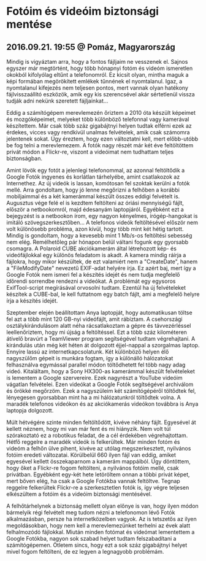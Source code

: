# Fotóim és videóim biztonsági mentése
## 2016.09.21. 19:55 @ Pomáz, Magyarország
Mindig is vigyáztam arra, hogy a fontos fájljaim ne vesszenek el. Sajnos egyszer már megtörtént, hogy több hónapnyi fotóm és videóm ismeretlen okokból kifolyólag eltűnt a telefonomról. Ez kicsit olyan, mintha maguk a képi formában megörökített emlékek tűnnének el nyomtalanul. Igaz, a nyomtalanul kifejezés nem teljesen pontos, mert vannak olyan hatékony fájlvisszaállító eszközök, amik egy kis szerencsével akár sértetlenül vissza tudják adni nekünk szeretett fájljainkat...

Eddig a számítógépem merevlemezén őriztem a 2010 óta készült képeimet és mozgóképeimet, melyeket több különböző telefonnal vagy kamerával készítettem. Már csak több száz gigabájtnyi helyen tudtak elférni ezek az érdekes, vicces vagy rendkívül unalmas felvételek, amik csak számomra jelentenek sokat. Úgy éreztem, hogy ezen változtatni kell, mert előbb-utóbb be fog telni a merevlemezem. A fotók nagy részét már két éve feltöltöttem privát módon a Flickr-re, viszont a videóimat nem tudhattam teljes biztonságban.

Amint lövök egy fotót a jelenlegi telefonommal, az azonnal feltöltődik a Google Fotók ingyenes és korlátlan tárhelyébe, amint csatlakozok az Internethez. Az új videók is lassan, komótosan fel szoktak kerülni a fotók mellé. Arra gondoltam, hogy jó lenne megőrizni a felhőben a korábbi mobiljaimmal és a két kamerámmal készült összes eddigi felvételt is. Augusztus vége felé el is kezdtem feltölteni az óriási mennyiségű fájlt, először a netbookomról, majd édesanyám laptopjáról. Egyébként ezt a bejegyzést is a netbookon írom, egy nagyon kényelmes, írógép-hangokat is imitáló szövegszerkesztőben... A telefonos videók feltöltésével először nem volt különösebb probléma, azon kívül, hogy több mint két hétig tartott. Mindig is gondoltam, hogy a kevesebb mint 1 Mb/s-os feltöltési sebesség nem elég. Remélhetőleg pár hónapon belül váltani fogunk egy gyorsabb csomagra. A Polaroid CUBE akciókamerám által létrehozott kép- és videófájlokkal egy különös feladatom is akadt. A kamera mindig ráírja a fájlokra, hogy mikor készültek, de ezt valamiért nem a "CreateDate", hanem a "FileModifyDate" nevezetű EXIF-adat helyére írja. Ez azért baj, mert így a Google Fotók nem ismeri fel a készítés idejét és nem tudja megfelelő időrendi sorrendbe rendezni a videókat. A problémát egy egysoros ExifTool-script megírásával orvosolni tudtam. Ezentúl ha új felvételeket készítek a CUBE-bal, le kell futtatnom egy batch fájlt, ami a megfelelő helyre írja a készítés idejét.

Szeptember elején beállítottam Anya laptopját, hogy automatikusan töltse fel azt a több mint 120 GB-nyi videófájlt, amit rábíztam. A csehországi osztálykirándulásom alatt néha rácsatlakoztam a gépre és távvezérléssel leellenőriztem, hogy mi újság a feltöltéssel. Ezt a több száz kilométeren átívelő bravúrt a TeamViewer program segítségével tudtam végrehajtani. A kirándulás után még két héten át dolgozott éjjel-nappal a szorgalmas laptop. Ennyire lassú az internetkapcsolatunk. Két különböző helyen élő nagyszülőm gépeit is munkára fogtam, így a különálló hálózatokat felhasználva egymással parallel módon töltődhetett fel több nagy adag videó. Kitaláltam, hogy a Sony HX300-as kamerámmal készült felvételeket is lementem a Google szervereire. Ezek nagyrészt a YouTube videóim vágatlan felvételei. Ezen videókat a Google Fotók segítségével archiválom és örökké megőrzöm. Ezek a nagyszüleim két számítógépéről töltődtek fel, lényegesen gyorsabban mint ha a mi hálózatunkról töltődtek volna. A maradék telefonos videókon és az akciókamerás videókon továbbra is Anya laptopja dolgozott.

Múlt hétvégére szinte minden feltöltődött, kivéve néhány fájlt. Egyesével át kellett néznem, hogy mi van már fent és mi hiányzik. Nem volt túl szórakoztató ez a robotikus feladat, de a cél érdekében végrehajtottam. Hétfő reggelre a maradék videók is felkerültek. Már minden fotóm és videóm a felhőn ülve pihent, kivéve az utólag megszerkesztett, nyilvános fotóim eredeti változatai. Körülbelül 660 ilyen fájl van eddig, amiket egyesével kellett összekaparnom a kamerám mappáiból. Úgy döntöttem, hogy őket a Flickr-re fogom feltölteni, a nyilvános fotóim mellé, csak privátban. Egyébként egy-két hete letöröltem onnan a többi privát képet, mert bőven elég, ha csak a Google Fotókba vannak feltöltve. Tegnap reggelre felkerültek Flickr-re a szerkesztetlen fotók is, így végre teljesen elkészültem a fotóim és a videóim biztonsági mentésével.

A felhőtárhelynek a biztonság mellett olyan előnye is van, hogy ilyen módon bármelyik régi felvételt meg tudom nézni a telefonomon lévő Fotók alkalmazásban, persze ha internetközelben vagyok. Az is tetszetős az ilyen megoldásokban, hogy nem kell a merevlemezünket terhelni az évek alatt felhalmozódó fájlokkal. Miután minden fotómat és videómat lementettem a Google Fotókba, nagyon sok szabad helyet tudtam felszabadítani a számítógépemen. Ötletem sincs, hogy ezt a sok száz gigabájtnyi helyet mivel fogom feltölteni, de ez legyen a legnagyobb problémám.
<!--stackedit_data:
eyJoaXN0b3J5IjpbMTAxMzQ0NDU2Ml19
-->